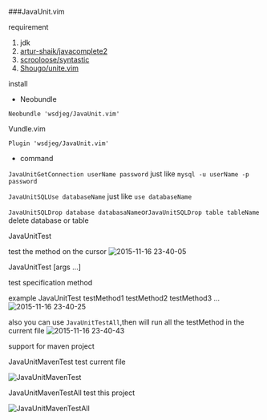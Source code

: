 ###JavaUnit.vim

requirement

1. jdk
2. [artur-shaik/javacomplete2](https://github.com/artur-shaik/vim-javacomplete2)
3. [scrooloose/syntastic](https://github.com/scrooloose/syntastic)
4. [Shougo/unite.vim](https://github.com/Shougo/unite.vim)

install

- Neobundle

```vim
Neobundle 'wsdjeg/JavaUnit.vim'
```

Vundle.vim

```vim
Plugin 'wsdjeg/JavaUnit.vim'
```

- command

`JavaUnitGetConnection userName password` just like `mysql -u userName -p password`

`JavaUnitSQLUse databaseName` just like `use databaseName`

`JavaUnitSQLDrop database databasaName`or`JavaUnitSQLDrop table tableName` delete database or table

JavaUnitTest

test the method on the cursor
![2015-11-16 23-40-05](https://cloud.githubusercontent.com/assets/13142418/11186276/e153459c-8cbb-11e5-9724-9589066176d0.png)

JavaUnitTest [args ...]

test specification method

example JavaUnitTest testMethod1 testMethod2 testMethod3 ...
![2015-11-16 23-40-25](https://cloud.githubusercontent.com/assets/13142418/11186274/e1520d9e-8cbb-11e5-90e1-17e6cfbc5a09.png)

also you can use `JavaUnitTestAll`,then will run all the testMethod in the current file
![2015-11-16 23-40-43](https://cloud.githubusercontent.com/assets/13142418/11186273/e132f580-8cbb-11e5-94d3-81dfda614abf.png)

support for maven project

JavaUnitMavenTest test current file

![JavaUnitMavenTest](https://cloud.githubusercontent.com/assets/13142418/11186066/ef8f70aa-8cba-11e5-9869-13f39a782ad7.png)

JavaUnitMavenTestAll test this project

![JavaUnitMavenTestAll](https://cloud.githubusercontent.com/assets/13142418/11186033/baf6f64c-8cba-11e5-989c-cd3dacb038b3.png)

